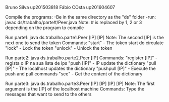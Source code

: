 Bruno Silva up201503818
Fábio COsta up201604607

Compile the programs:
    -Be in the same directory as the "ds" folder
    -run: javac ds/trabalho/parte#/Peer.java
        Note: # is replaced by 1, 2 or 3 depending on the program to compile

Run parte1:
    java ds.trabalho.parte1.Peer [IP] [IP]
        Note: The second [IP] is the next one to send the token
Commands:
    "start" - The token start do circulate
    "lock" -  Lock the token
    "unlock" - Unlock the token 

Run parte2:
    java ds.trabalho.parte2.Peer [IP]
Commands:
    "register [IP]" - regista o IP na sua lista de ips
    "push [IP]" - IP update the dictionary
    "pull [IP]" - The localhost updates the dictionary
    "pushpull [IP]" - Execute the push and pull commands
    "see" - Get the content of the dictionary

Run parte3:
    java ds.trabalho.parte3.Peer [IP] [IP] [IP] [IP]
    Note: The first argument is the [IP] of the localhost machine
Commands:
    Type the messages that want to send to the others